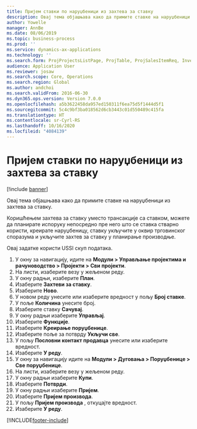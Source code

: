 ```yaml
---
title: Пријем ставки по наруџбеници из захтева за ставку
description: Овај тема објашњава како да примите ставке на наруџбеници из захтева за ставку.
author: Yowelle
manager: AnnBe
ms.date: 08/06/2019
ms.topic: business-process
ms.prod: ''
ms.service: dynamics-ax-applications
ms.technology: ''
ms.search.form: ProjProjectsListPage, ProjTable, ProjSalesItemReq, InventItemIdLookupSimple, PurchCreateFromSalesOrder, VendAccountItemLookup, PurchTable, PurchEditLines
audience: Application User
ms.reviewer: josaw
ms.search.scope: Core, Operations
ms.search.region: Global
ms.author: andchoi
ms.search.validFrom: 2016-06-30
ms.dyn365.ops.version: Version 7.0.0
ms.openlocfilehash: a5b3622458da957ed150311f6ea75d5f1444d5f1
ms.sourcegitcommit: 5c4c9bf3ba018562d6cb3443c01d550489c415fa
ms.translationtype: HT
ms.contentlocale: sr-Cyrl-RS
ms.lasthandoff: 10/16/2020
ms.locfileid: "4084139"
---
```

# <a name="receive-items-on-purchase-order-from-item-requirement"></a>Пријем ставки по наруџбеници из захтева за ставку

[!include [banner](../../includes/banner.md)]

Овај тема објашњава како да примите ставке на наруџбеници из захтева за ставку.

Коришћењем захтева за ставку уместо трансакције са ставком, можете да планирате испоруку непосредно пре него што се ставка стварно користи, креирате наруџбеницу, ставку укључите у оквир трговинског споразума и укључите захтев за ставку у планирање производње. 

Овај задатке користи USSI скуп података.

1. У окну за навигацију, идите на **Модули > Управљање пројектима и рачуноводство > Пројекти > Сви пројекти**.
2. На листи, изаберите везу у жељеном реду.
3. У окну радњи, изаберите **План**.
4. Изаберите **Захтеви за ставку**.
5. Изаберите **Ново**.
6. У новом реду унесите или изаберите вредност у пољу **Број ставке**.
7. У поље **Количина** унесите број.
8. Изаберите ставку **Сачувај**.
9. У окну радњи изаберите **Управљај**.
10. Изаберите **Функције**.
11. Изаберите **Креирање поруџбенице**.
12. Изаберите поље за потврду **Укључи све**.
13. У пољу **Пословни контакт продавца** унесите или изаберите вредност.
14. Изаберите **У реду**.
15. У окну за навигацију идите на **Модули > Дуговања > Поруџбенице > Све поруџбенице**.
16. На листи, изаберите везу у жељеном реду.
17. У окну радњи изаберите **Купи**.
18. Изаберите **Потврди**.
19. У окну радњи изаберите **Пријем**.
20. Изаберите **Пријем производа**.
21. У пољу **Пријем производа** , откуцајте вредност.
22. Изаберите **У реду**.



[!INCLUDE[footer-include](../../includes/footer-banner.md)]